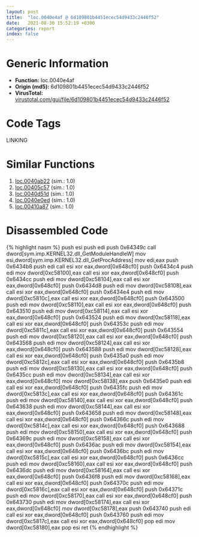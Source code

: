 ```yaml
---
layout: post
title:  "loc.0040e4af @ 6d109801b4451ecec54d9433c2446f52"
date:   2021-08-30 15:52:19 +0300
categories: report
index: false
---
```


# Generic Information
- **Function:** loc.0040e4af
- **Origin (md5):** 6d109801b4451ecec54d9433c2446f52
- **VirusTotal:** [virustotal.com/gui/file/6d109801b4451ecec54d9433c2446f52][virustotal_ref]

# Code Tags
<span class="tag" id="LINKING">LINKING</span>


# Similar Functions

1. [loc.0040ab22][similar_1_ref] (sim.: 1.0)
2. [loc.00405c57][similar_2_ref] (sim.: 1.0)
3. [loc.0040d51d][similar_3_ref] (sim.: 1.0)
4. [loc.0040e0ed][similar_4_ref] (sim.: 1.0)
5. [loc.00410a87][similar_5_ref] (sim.: 1.0)


# Disassembled Code

{% highlight nasm %}
push esi
push edi
push 0x64349c
call dword[sym.imp.KERNEL32.dll_GetModuleHandleW]
mov esi,dword[sym.imp.KERNEL32.dll_GetProcAddress]
mov edi,eax
push 0x6434b8
push edi
call esi
xor eax,dword[0x648cf0]
push 0x6434c4
push edi
mov dword[0xc58100],eax
call esi
xor eax,dword[0x648cf0]
push 0x6434cc
push edi
mov dword[0xc58104],eax
call esi
xor eax,dword[0x648cf0]
push 0x6434d8
push edi
mov dword[0xc58108],eax
call esi
xor eax,dword[0x648cf0]
push 0x6434e4
push edi
mov dword[0xc5810c],eax
call esi
xor eax,dword[0x648cf0]
push 0x643500
push edi
mov dword[0xc58110],eax
call esi
xor eax,dword[0x648cf0]
push 0x643510
push edi
mov dword[0xc58114],eax
call esi
xor eax,dword[0x648cf0]
push 0x643524
push edi
mov dword[0xc58118],eax
call esi
xor eax,dword[0x648cf0]
push 0x64353c
push edi
mov dword[0xc5811c],eax
call esi
xor eax,dword[0x648cf0]
push 0x643554
push edi
mov dword[0xc58120],eax
call esi
xor eax,dword[0x648cf0]
push 0x643568
push edi
mov dword[0xc58124],eax
call esi
xor eax,dword[0x648cf0]
push 0x643588
push edi
mov dword[0xc58128],eax
call esi
xor eax,dword[0x648cf0]
push 0x6435a0
push edi
mov dword[0xc5812c],eax
call esi
xor eax,dword[0x648cf0]
push 0x6435b8
push edi
mov dword[0xc58130],eax
call esi
xor eax,dword[0x648cf0]
push 0x6435cc
push edi
mov dword[0xc58134],eax
call esi
xor eax,dword[0x648cf0]
mov dword[0xc58138],eax
push 0x6435e0
push edi
call esi
xor eax,dword[0x648cf0]
push 0x6435fc
push edi
mov dword[0xc5813c],eax
call esi
xor eax,dword[0x648cf0]
push 0x64361c
push edi
mov dword[0xc58140],eax
call esi
xor eax,dword[0x648cf0]
push 0x643638
push edi
mov dword[0xc58144],eax
call esi
xor eax,dword[0x648cf0]
push 0x643658
push edi
mov dword[0xc58148],eax
call esi
xor eax,dword[0x648cf0]
push 0x64366c
push edi
mov dword[0xc5814c],eax
call esi
xor eax,dword[0x648cf0]
push 0x643688
push edi
mov dword[0xc58150],eax
call esi
xor eax,dword[0x648cf0]
push 0x64369c
push edi
mov dword[0xc58158],eax
call esi
xor eax,dword[0x648cf0]
push 0x6436ac
push edi
mov dword[0xc58154],eax
call esi
xor eax,dword[0x648cf0]
push 0x6436bc
push edi
mov dword[0xc5815c],eax
call esi
xor eax,dword[0x648cf0]
push 0x6436cc
push edi
mov dword[0xc58160],eax
call esi
xor eax,dword[0x648cf0]
push 0x6436dc
push edi
mov dword[0xc58164],eax
call esi
xor eax,dword[0x648cf0]
push 0x6436f8
push edi
mov dword[0xc58168],eax
call esi
xor eax,dword[0x648cf0]
push 0x64370c
push edi
mov dword[0xc5816c],eax
call esi
xor eax,dword[0x648cf0]
push 0x64371c
push edi
mov dword[0xc58170],eax
call esi
xor eax,dword[0x648cf0]
push 0x643730
push edi
mov dword[0xc58174],eax
call esi
xor eax,dword[0x648cf0]
mov dword[0xc58178],eax
push 0x643740
push edi
call esi
xor eax,dword[0x648cf0]
push 0x643760
push edi
mov dword[0xc5817c],eax
call esi
xor eax,dword[0x648cf0]
pop edi
mov dword[0xc58180],eax
pop esi
ret
{% endhighlight %}


[similar_1_ref]: /report/loc.0040ab22@01be4434cc5f975da87a4b25d209e100
[similar_2_ref]: /report/loc.00405c57@71550f1ee4f4626545a4bffe6d950f12
[similar_3_ref]: /report/loc.0040d51d@22e4fd0c4b1c614e2ac3f6bd9999bcbd
[similar_4_ref]: /report/loc.0040e0ed@6e195fbdf6b398dc597c28abc7c7a2ae
[similar_5_ref]: /report/loc.00410a87@4643b8f5a3d13e435a65fc553546b71e
[virustotal_ref]: https://www.virustotal.com/gui/file/6d109801b4451ecec54d9433c2446f52